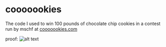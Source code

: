 # cooooookies
The code I used to win 100 pounds of chocolate chip cookies in a contest run by mschf at [cooooookies.com](https://cooooookies.com)

proof:
![alt text](image.jpg)